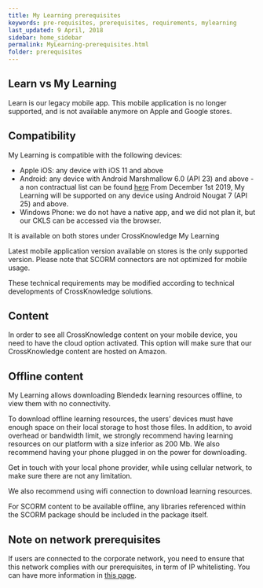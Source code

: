 ```yaml
---
title: My Learning prerequisites
keywords: pre-requisites, prerequisites, requirements, mylearning
last_updated: 9 April, 2018
sidebar: home_sidebar
permalink: MyLearning-prerequisites.html
folder: prerequisites
---
```



## Learn vs My Learning

Learn is our legacy mobile app. This mobile application is no longer supported, and is not available anymore on Apple and Google stores.

## Compatibility

My Learning is compatible with the following devices:
* Apple iOS: any device with iOS 11 and above
* Android: any device with Android Marshmallow 6.0 (API 23) and above - a non contractual list can be found [here](https://en.droidwiki.org/wiki/List_of_Android_version_names)
From December 1st 2019, My Learning will be supported on any device using Android Nougat 7 (API 25) and above.
* Windows Phone: we do not have a native app, and we did not plan it, but our CKLS can be accessed via the browser.

It is available on both stores under CrossKnowledge My Learning

Latest mobile application version available on stores is the only supported version.
Please note that SCORM connectors are not optimized for mobile usage.

These technical requirements may be modified according to technical developments of CrossKnowledge solutions.

## Content

In order to see all CrossKnowledge content on your mobile device, you need to have the cloud option activated. This option will make sure that our CrossKnowledge content are hosted on Amazon.

## Offline content

My Learning allows downloading Blendedx learning resources offline, to view them with no connectivity.

To download offline learning resources, the users’ devices must have enough space on their local storage to host those files. In addition, to avoid overhead or bandwidth limit, we strongly recommend having learning resources on our platform with a size inferior as 200 Mb. We also recommend having your phone plugged in on the power for downloading.

Get in touch with your local phone provider, while using cellular network, to make sure there are not any limitation.

We also recommend using wifi connection to download learning resources.

<div class="alert alert-info" role="alert">
    <i class="fa fa-info-circle"></i> For SCORM content to be available offline, any libraries referenced within the SCORM package should be included in the package itself.
</div>

## Note on network prerequisites

If users are connected to the corporate network, you need to ensure that this network complies with our prerequisites, in term of IP whitelisting. You can have more information in [this page](https://developers.crossknowledge.com/CKLS-prerequisites).
